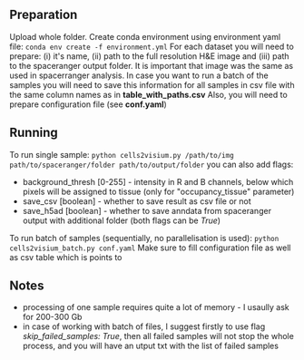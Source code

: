 ## Preparation
Upload whole folder. Create conda environment using environment yaml file:
`conda env create -f environment.yml`
For each dataset you will need to prepare: (i) it's name, (ii) path to the full resolution H&E image and (iii) path to the spaceranger output folder. It is important that image was the same as used in spacerranger analysis.
In case you want to run a batch of the samples you will need to save this information for all samples in csv file with the same column names as in **table_with_paths.csv**
Also, you will need to prepare configuration file (see **conf.yaml**)

## Running
To run single sample:
`python cells2visium.py /path/to/img path/to/spaceranger/folder path/to/output/folder`
you can also add flags:
 - background_thresh [0-255] - intensity in R and B channels, below which pixels will be assigned to tissue (only for "occupancy_tissue" parameter)
 - save_csv [boolean] - whether to save result as csv file or not
 - save_h5ad [boolean] - whether to save anndata from spaceranger output with additional folder (both flags can be *True*)

To run batch of samples (sequentially, no parallelisation is used):
`python cells2visium_batch.py conf.yaml`
Make sure to fill configuration file as well as csv table which is points to

## Notes
- processing of one sample requires quite a lot of memory - I usaully ask for 200-300 Gb
- in case of working with batch of files, I suggest firstly to use flag *skip_failed_samples: True*, then all failed samples will not stop the whole process, and you will have an utput txt with the list of failed samples

